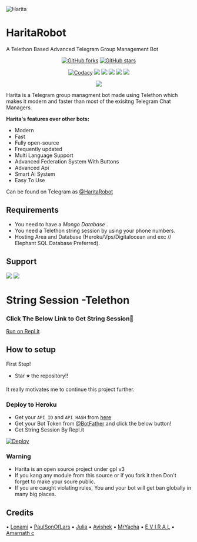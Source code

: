 ![Harita](https://telegra.ph/file/8f121a6cbded3de42ffdd.jpg)
# HaritaRobot
A Telethon Based Advanced Telegram Group Management Bot

<p align="center">
    <a href="https://github.com/TeamEviral/HaritaRobot/network"><img src="https://img.shields.io/github/forks/TeamEviral/HaritaRobot?style=for-the-badge" alt="GitHub forks" /></a>
    <a href="https://github.com/TeamEviral/HaritaRobot/stargazers"><img src="https://img.shields.io/github/stars/TeamEviral/HaritaRobot?style=for-the-badge" alt="GitHub stars" /></a>
</p>
<p align="center">
    <a href="https://app.codacy.com/manual/Teameviral/HaritaRobot/dashboard"> <img src="https://img.shields.io/codacy/grade/4d58f2a402b54aed8a7d95f7add45a81?color=brightgreen&logo=codacy&logoColor=green&style=for-the-badge" alt="Codacy" /></a>
    <a href="https://github.com/TeamEviral/HaritaRobot"> <img src="https://img.shields.io/github/repo-size/TeamEviral/HaritaRobot?color=orange&logo=github&logoColor=green&style=for-the-badge" /></a>
    <a href="https://github.com/TeamEviral/HaritaRobot/commits/main"> <img src="https://img.shields.io/github/last-commit/TeamEviral/HaritaRobot?color=brown&logo=github&logoColor=green&style=for-the-badge" /></a>
    <a href="https://github.com/TeamEviral/HaritaRobot/issues"> <img src="https://img.shields.io/github/issues/TeamEviral/HaritaRobot?color=blueviolet&logo=github&logoColor=green&style=for-the-badge" /></a>
    <a href="https://github.com/TeamEviral/HaritaRobot/network/members"> <img src="https://img.shields.io/github/forks/TeamEviral/HaritaRobot?color=red&logo=github&logoColor=green&style=for-the-badge" /></a>  
    <a href="https://pypi.org/project/Telethon/"> <img src="https://img.shields.io/pypi/v/telethon?color=yellow&label=telethon&logo=python&logoColor=green&style=for-the-badge" /></a>
</p>

<p align="center">
  <img src="https://media.giphy.com/media/Qv9p77hBf48DutDzvr/giphy.gif">
</p>

Harita is a Telegram group managment bot made using Telethon which makes it modern and faster than most of the exisitng Telegram Chat Managers.

**Harita's features over other bots:**
- Modern
- Fast
- Fully open-source
- Frequently updated
- Multi Language Support
- Advanced Federation System With Buttons
- Advanced Api
- Smart Ai System
- Easy To Use

Can be found on Telegram as [@HaritaRobot](https://t.me/HaritaRobot)</br>

## Requirements
- You need to have a *Mongo Database* .
- You need a Telethon string session by using your phone numbers.
- Hosting Area and Database (Heroku/Vps/Digitalocean and exc // Elephant SQL Database Preferred).



## Support
<a href="https://t.me/CODETECHORG"><img src="https://img.shields.io/badge/Join-Telegram%20Channel-red.svg?logo=Telegram"></a>
<a href="https://t.me/THECODETECH"><img src="https://img.shields.io/badge/Join-Telegram%20Group-blue.svg?logo=telegram"></a>

# String Session -Telethon
### Click The Below Link to Get String Session🧨
[Run on Repl.it](https://replit.com/@Teameviral/GenerateStringSession-1)

## How to setup

First Step!
- Star **⭐** the repository!!

It really motivates me to continue this project further.

### Deploy to Heroku
- Get your `API_ID` and `API_HASH` from [here](https://my.telegram.org/)
- Get your Bot Token from [@BotFather](https://t.me/BotFather)
and click the below button!  <br />
- Get String Session By Repl.it

[![Deploy](https://www.herokucdn.com/deploy/button.svg)](https://heroku.com/deploy?template=https://github.com/Achu2234/HaritaRobot)

### Warning
- Harita is an open source project under gpl v3
- If you kang any module from this source or if you fork it then Don't forget to make your soure public.
- If you are caught violating rules, You and your bot will get ban globally in many big places.


## Credits

▪️ [Lonami](https://github.com/Lonami)
▪️ [PaulSonOfLars](https://github.com/PaulSonOfLars/tgbot)
▪️ [Julia](https://github.com/AvishekBhattacharjee/AlexaFamilyBot)
▪️ [Avishek](https://github.com/AvishekBhattacharjee)
▪️ [MrYacha](https://github.com/MrYacha)
▪️ [E V I R A L](https://t.me/Eviral)
▪️ [Amarnath c](https://github.com/Amarnathcdj)

